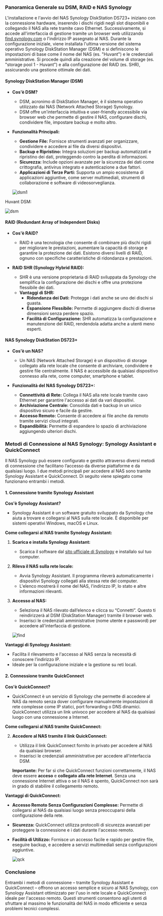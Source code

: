### Panoramica Generale su DSM, RAID e NAS Synology

L'installazione e l'avvio del NAS Synology DiskStation DS723+ iniziano con la connessione hardware, inserendo i dischi rigidi negli slot disponibili e collegando il NAS alla rete tramite cavo Ethernet. Successivamente, si accede all'interfaccia di gestione tramite un browser web utilizzando [find.synology.com](https://find.synology.com) o l'indirizzo IP assegnato al NAS. Durante la configurazione iniziale, viene installata l'ultima versione del sistema operativo Synology DiskStation Manager (DSM) e si definiscono le impostazioni di base come il nome del NAS (es. "Huvant") e le credenziali amministrative. Si procede quindi alla creazione del volume di storage (es. "storage pool 1 - Huvant") e alla configurazione del RAID (es. SHR), assicurando una gestione ottimale dei dati.

#### Synology DiskStation Manager (DSM)

- **Cos'è DSM?**
  - DSM, acronimo di DiskStation Manager, è il sistema operativo utilizzato dai NAS (Network Attached Storage) Synology. 
  - DSM offre un'interfaccia intuitiva e user-friendly accessibile via browser web che permette di gestire il NAS, configurare dischi, condividere file, impostare backup e molto altro.

- **Funzionalità Principali:**
  - **Gestione File:** Fornisce strumenti avanzati per organizzare, condividere e accedere ai file da diversi dispositivi.
  - **Backup e Ripristino:** Integra soluzioni per backup automatizzati e ripristino dei dati, proteggendo contro la perdita di informazioni.
  - **Sicurezza:** Include opzioni avanzate per la sicurezza dei dati come crittografia, antivirus integrato e autenticazione a due fattori.
  - **Applicazioni di Terze Parti:** Supporta un ampio ecosistema di applicazioni aggiuntive, come server multimediali, strumenti di collaborazione e software di videosorveglianza.

  ![dsm1](img/dsm1.png)
 
Huvant DSM:

  ![dsm](img/dsmhuvant.png)

#### RAID (Redundant Array of Independent Disks)

- **Cos'è RAID?**
  - RAID è una tecnologia che consente di combinare più dischi rigidi per migliorare le prestazioni, aumentare la capacità di storage e garantire la protezione dei dati. Esistono diversi livelli di RAID, ognuno con specifiche caratteristiche di ridondanza e prestazioni.

- **RAID SHR (Synology Hybrid RAID):**
  - SHR è una versione proprietaria di RAID sviluppata da Synology che semplifica la configurazione dei dischi e offre una protezione flessibile dei dati.
  - **Vantaggi di SHR:**
    - **Ridondanza dei Dati:** Protegge i dati anche se uno dei dischi si guasta.
    - **Espansione Flessibile:** Permette di aggiungere dischi di diverse dimensioni senza perdere spazio.
    - **Facilità di Configurazione:** SHR automatizza la configurazione e manutenzione del RAID, rendendola adatta anche a utenti meno esperti.

#### NAS Synology DiskStation DS723+

- **Cos'è un NAS?**
  - Un NAS (Network Attached Storage) è un dispositivo di storage collegato alla rete locale che consente di archiviare, condividere e gestire file centralmente. Il NAS è accessibile da qualsiasi dispositivo connesso alla rete, come computer, smartphone e tablet.

- **Funzionalità del NAS Synology DS723+:**
  - **Connettività di Rete:** Collega il NAS alla rete locale tramite cavo Ethernet per garantire l'accesso ai dati da vari dispositivi.
  - **Archiviazione Centrale:** Consolida dati e backup in un unico dispositivo sicuro e facile da gestire.
  - **Accesso Remoto:** Consente di accedere ai file anche da remoto tramite servizi cloud integrati.
  - **Espandibilità:** Permette di espandere lo spazio di archiviazione aggiungendo ulteriori dischi.

### Metodi di Connessione al NAS Synology: Synology Assistant e QuickConnect

Il NAS Synology può essere configurato e gestito attraverso diversi metodi di connessione che facilitano l’accesso da diverse piattaforme e da qualsiasi luogo. I due metodi principali per accedere al NAS sono tramite Synology Assistant e QuickConnect. Di seguito viene spiegato come funzionano entrambi i metodi.

#### 1. Connessione tramite Synology Assistant

**Cos'è Synology Assistant?**
- Synology Assistant è un software gratuito sviluppato da Synology che aiuta a trovare e collegarsi al NAS sulla rete locale. È disponibile per sistemi operativi Windows, macOS e Linux.

**Come collegarsi al NAS tramite Synology Assistant:**
1. **Scarica e installa Synology Assistant:**
   - Scarica il software dal [sito ufficiale di Synology](https://www.synology.com/it-it/support/download) e installalo sul tuo computer.

2. **Rileva il NAS sulla rete locale:**
   - Avvia Synology Assistant. Il programma rileverà automaticamente i dispositivi Synology collegati alla stessa rete del computer.
   - L'elenco mostrerà il nome del NAS, l'indirizzo IP, lo stato e altre informazioni rilevanti.

3. **Accesso al NAS:**
   - Seleziona il NAS rilevato dall’elenco e clicca su “Connetti”. Questo ti reindirizzerà al DSM (DiskStation Manager) tramite il browser web.
   - Inserisci le credenziali amministrative (nome utente e password) per accedere all'interfaccia di gestione.

   ![find](img/syassistant.png)

**Vantaggi di Synology Assistant:**
- Facilita il rilevamento e l'accesso al NAS senza la necessità di conoscere l’indirizzo IP.
- Ideale per la configurazione iniziale e la gestione su reti locali.
  
#### 2. Connessione tramite QuickConnect

**Cos'è QuickConnect?**
- QuickConnect è un servizio di Synology che permette di accedere al NAS da remoto senza dover configurare manualmente impostazioni di rete complesse come IP statici, port forwarding o DNS dinamici. QuickConnect utilizza un link univoco per accedere al NAS da qualsiasi luogo con una connessione a Internet.

**Come collegarsi al NAS tramite QuickConnect:**

2. **Accedere al NAS tramite il link QuickConnect:**
   - Utilizza il link QuickConnect fornito in privato per accedere al NAS da qualsiasi browser.
   - Inserisci le credenziali amministrative per accedere all'interfaccia DSM.

   **Importante:**
   Per far sì che QuickConnect funzioni correttamente, il NAS deve essere **acceso** e **collegato alla rete Internet**. Senza una connessione Internet attiva o se il NAS è spento, QuickConnect non sarà in grado di stabilire il collegamento remoto.

**Vantaggi di QuickConnect:**
- **Accesso Remoto Senza Configurazioni Complesse:** Permette di collegarsi al NAS da qualsiasi luogo senza preoccuparsi della configurazione della rete.
- **Sicurezza:** QuickConnect utilizza protocolli di sicurezza avanzati per proteggere la connessione e i dati durante l'accesso remoto.
- **Facilità di Utilizzo:** Fornisce un accesso facile e rapido per gestire file, eseguire backup, e accedere a servizi multimediali senza configurazioni aggiuntive.

   ![qck](img/qck.png)

### Conclusione

Entrambi i metodi di connessione – tramite Synology Assistant e QuickConnect – offrono un accesso semplice e sicuro al NAS Synology, con Synology Assistant ottimizzato per l'uso in rete locale e QuickConnect ideale per l'accesso remoto. Questi strumenti consentono agli utenti di sfruttare al massimo le funzionalità del NAS in modo efficiente e senza problemi tecnici complessi.